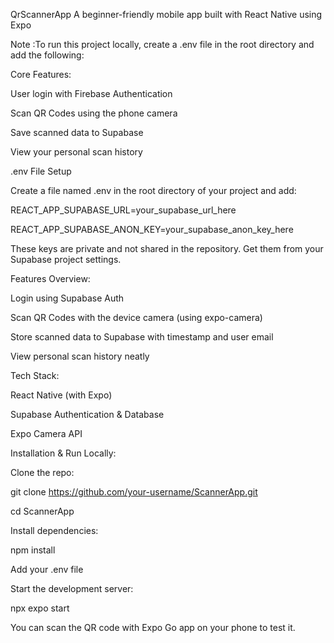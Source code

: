 QrScannerApp A beginner-friendly mobile app built with React Native using Expo


Note :To run this project locally, create a .env file in the root directory and add the following:


Core Features:

User login with Firebase Authentication

Scan QR Codes using the phone camera

Save scanned data to Supabase

View your personal scan history



.env File Setup

Create a file named .env in the root directory of your project and add:

REACT_APP_SUPABASE_URL=your_supabase_url_here  

REACT_APP_SUPABASE_ANON_KEY=your_supabase_anon_key_here

These keys are private and not shared in the repository. Get them from your Supabase project settings.


Features Overview:

Login using Supabase Auth

Scan QR Codes with the device camera (using expo-camera)

Store scanned data to Supabase with timestamp and user email

View personal scan history neatly


Tech Stack:

React Native (with Expo)

Supabase Authentication & Database

Expo Camera API


Installation & Run Locally:

Clone the repo:

git clone https://github.com/your-username/ScannerApp.git

cd ScannerApp


Install dependencies:

npm install

Add your .env file 


Start the development server:

npx expo start

You can scan the QR code with Expo Go app on your phone to test it.
